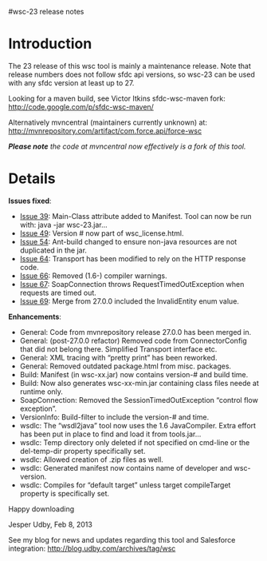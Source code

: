 #wsc-23 release notes

# Introduction #

The 23 release of this wsc tool is mainly a maintenance release. Note that release numbers does not follow sfdc api versions, so wsc-23 can be used with any sfdc version at least up to 27.

Looking for a maven build, see Victor Itkins sfdc-wsc-maven fork: http://code.google.com/p/sfdc-wsc-maven/

Alternatively mvncentral (maintainers currently unknown) at: http://mvnrepository.com/artifact/com.force.api/force-wsc

_**Please note** the code at mvncentral now effectively is a fork of this tool._

# Details #

**Issues fixed**:

  * [Issue 39](https://code.google.com/p/sfdc-wsc/issues/detail?id=39): Main-Class attribute added to Manifest. Tool can now be run with: java -jar wsc-23.jar…
  * [Issue 49](https://code.google.com/p/sfdc-wsc/issues/detail?id=49): Version # now part of wsc\_license.html.
  * [Issue 54](https://code.google.com/p/sfdc-wsc/issues/detail?id=54): Ant-build changed to ensure non-java resources are not duplicated in the jar.
  * [Issue 64](https://code.google.com/p/sfdc-wsc/issues/detail?id=64): Transport has been modified to rely on the HTTP response code.
  * [Issue 66](https://code.google.com/p/sfdc-wsc/issues/detail?id=66): Removed (1.6-) compiler warnings.
  * [Issue 67](https://code.google.com/p/sfdc-wsc/issues/detail?id=67): SoapConnection throws RequestTimedOutException when requests are timed out.
  * [Issue 69](https://code.google.com/p/sfdc-wsc/issues/detail?id=69): Merge from 27.0.0 included the InvalidEntity enum value.

**Enhancements**:

  * General: Code from mvnrepository release 27.0.0 has been merged in.
  * General: (post-27.0.0 refactor) Removed code from ConnectorConfig that did not belong there. Simplified Transport interface etc.
  * General: XML tracing with “pretty print” has been reworked.
  * General: Removed outdated package.html from misc. packages.
  * Build: Manifest (in wsc-xx.jar) now contains version-# and build time.
  * Build: Now also generates wsc-xx-min.jar containing class files neede at runtime only.
  * SoapConnection: Removed the SessionTimedOutException “control flow exception”.
  * VersionInfo: Build-filter to include the version-# and time.
  * wsdlc: The “wsdl2java” tool now uses the 1.6 JavaCompiler. Extra effort has been put in place to find and load it from tools.jar…
  * wsdlc: Temp directory only deleted if not specified on cmd-line or the del-temp-dir property specifically set.
  * wsdlc: Allowed creation of .zip files as well.
  * wsdlc: Generated manifest now contains name of developer and wsc-version.
  * wsdlc: Compiles for “default target” unless target compileTarget property is specifically set.

Happy downloading

Jesper Udby, Feb 8, 2013

See my blog for news and updates regarding this tool and Salesforce integration: http://blog.udby.com/archives/tag/wsc